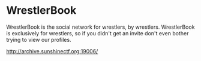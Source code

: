 # WrestlerBook

WrestlerBook is the social network for wrestlers, by wrestlers. WrestlerBook is exclusively for wrestlers, so if you didn't get an invite don't even bother trying to view our profiles.

http://archive.sunshinectf.org:19006/
